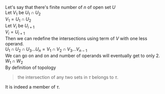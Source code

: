 Let's say that there's finite number of $n$ of open set $U$  
Let $V_1$ be $U_{1}\cap U_{2}$  
$V_1 = U_{1}\cap U_{2}$  
Let $V_i$ be $U_{i+1}$  
$V_i = U_{i+1}$  
Then we can redefine the intersections using term of $V$ with one less operand.  
$U_{1}\cap U_{2}\cap U_{3}\ldots U_{n} = V_{1}\cap V_{2}\cap V_{3}\ldots V_{n-1}$  
We can go on and on and number of operands will eventually get to only 2.  
$W_1 \cap W_2$  
By definition of topology  

> the intersection of any two sets in $\tau$ belongs to $\tau$.

It is indeed a member of $\tau$.  